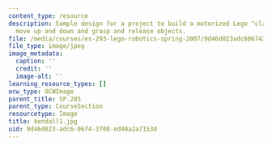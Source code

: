```yaml
---
content_type: resource
description: Sample design for a project to build a motorized Lego "claw" that can
  move up and down and grasp and release objects.
file: /media/courses/es-293-lego-robotics-spring-2007/9d46d023adc606743708ed40a2a7153d_kendall1.jpg
file_type: image/jpeg
image_metadata:
  caption: ''
  credit: ''
  image-alt: ''
learning_resource_types: []
ocw_type: OCWImage
parent_title: SP.285
parent_type: CourseSection
resourcetype: Image
title: kendall1.jpg
uid: 9d46d023-adc6-0674-3708-ed40a2a7153d
---
```

